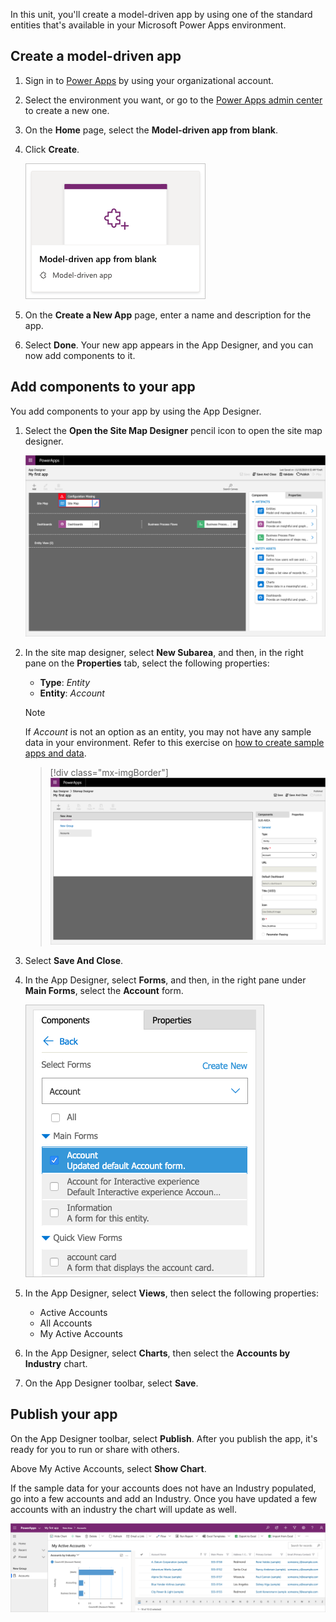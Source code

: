 In this unit, you'll create a model-driven app by using one of the standard entities that's available in your Microsoft Power Apps environment.

## Create a model-driven app

1. Sign in to [Power Apps](https://make.powerapps.com/) by using your organizational account.
2. Select the environment you want, or go to the [Power Apps admin center](https://admin.powerplatform.microsoft.com) to create a new one.
3. On the **Home** page, select the **Model-driven app from blank**.  
4. Click **Create**.

    ![Model-driven](../media/updated-choose-design-mode.png)

5. On the **Create a New App** page, enter a name and description for the app.
6. Select **Done**. Your new app appears in the App Designer, and you can now add components to it.

## Add components to your app
You add components to your app by using the App Designer.

1. Select the **Open the Site Map Designer** pencil icon to open the site map designer.

    ![Create a new site map](../media/updated-new-sitemap.png)

2. In the site map designer, select **New Subarea**, and then, in the right pane on the **Properties** tab, select the following properties:

    - **Type**: *Entity*
    - **Entity**: *Account*

    > [!NOTE]
    > If *Account* is not an option as an entity, you may not have any sample data in your environment. Refer to this exercise on [how to create sample apps and data](https://docs.microsoft.com/learn/modules/intro-model-driven-apps-common-data-service/4-template-apps/?azure-portal=true).

    > [!div class="mx-imgBorder"]
    > [![Add components to the site map.](../media/updated-sitemap.png)](../media/updated-sitemap.png#lightbox)


3. Select **Save And Close**.
4. In the App Designer, select **Forms**, and then, in the right pane under **Main Forms**, select the **Account** form.

    ![Account main form](../media/updated-main-form.png)

5. In the App Designer, select **Views**, then select the following properties:

    - Active Accounts
    - All Accounts
    - My Active Accounts

6. In the App Designer, select **Charts**, then select the **Accounts by Industry** chart.
7. On the App Designer toolbar, select **Save**.

## Publish your app
On the App Designer toolbar, select **Publish**. After you publish the app, it's ready 
for you to run or share with others.

Above My Active Accounts, select **Show Chart**.

If the sample data for your accounts does not have an Industry populated, go into a few accounts and add an Industry. Once you have updated a few accounts with an industry the chart will update as well.  

![Simple account entity app](../media/updated-accounts-quickstart-app.png)
